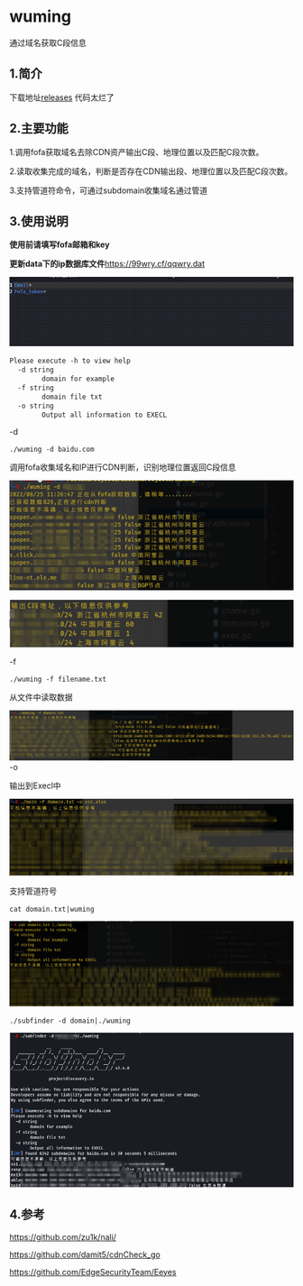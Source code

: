 # wuming
通过域名获取C段信息
## 1.简介
下载地址[releases](https://github.com/liuzi-cyj/wuming/releases/tag/v0.0.1)
代码太烂了

## 2.主要功能

1.调用fofa获取域名去除CDN资产输出C段、地理位置以及匹配C段次数。

2.读取收集完成的域名，判断是否存在CDN输出段、地理位置以及匹配C段次数。

3.支持管道符命令，可通过subdomain收集域名通过管道

## 3.使用说明

**使用前请填写fofa邮箱和key**

**更新data下的ip数据库文件**https://99wry.cf/qqwry.dat

![image-20220825112031480](./images/image-20220825112031480.png)

```
Please execute -h to view help
  -d string
        domain for example
  -f string
        domain file txt
  -o string
        Output all information to EXECL
```

-d

```
./wuming -d baidu.com
```

调用fofa收集域名和IP进行CDN判断，识别地理位置返回C段信息

![image-20220825112903881](./images/image-20220825112903881.png)

![image-20220825113016782](./images/image-20220825113016782.png)

-f

```
./wuming -f filename.txt
```

从文件中读取数据

![image-20220825113134932](./images/image-20220825113134932.png)-o

输出到Execl中

![image-20220825113634430](./images/image-20220825113634430.png)

支持管道符号

```
cat domain.txt|wuming
```

![image-20220825114210744](./images/image-20220825114210744.png)

```
./subfinder -d domain|./wuming
```

![image-20220825122241839](./images/image-20220825122241839.png)

## 4.参考

https://github.com/zu1k/nali/

https://github.com/damit5/cdnCheck_go

https://github.com/EdgeSecurityTeam/Eeyes
